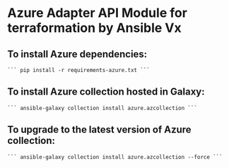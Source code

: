 # Azure Adapter API Module for terraformation by Ansible Vx

## To install Azure dependencies:

    ``` pip install -r requirements-azure.txt ```

## To install Azure collection hosted in Galaxy:

    ``` ansible-galaxy collection install azure.azcollection ```
    
## To upgrade to the latest version of Azure collection:

    ``` ansible-galaxy collection install azure.azcollection --force ```